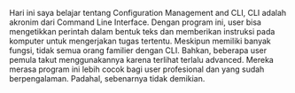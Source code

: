 Hari ini saya belajar tentang Configuration Management and CLI, CLI adalah akronim dari Command Line Interface. Dengan program ini, user bisa mengetikkan perintah dalam bentuk teks dan memberikan instruksi pada komputer untuk mengerjakan tugas tertentu. Meskipun memiliki banyak fungsi, tidak semua orang familier dengan CLI. Bahkan, beberapa user pemula takut menggunakannya karena terlihat terlalu advanced. Mereka merasa program ini lebih cocok bagi user profesional dan yang sudah berpengalaman. Padahal, sebenarnya tidak demikian.
